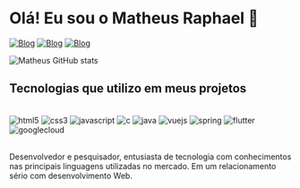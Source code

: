 # Olá! Eu sou o Matheus Raphael 👋

[![Blog](https://img.shields.io/website?label=MeuPortfolio.com&style=for-the-badge&url=https://mathraphael.github.io/Meu-Portfolio/)](https://mathraphael.github.io/Meu-Portfolio/)
[![Blog](https://img.shields.io/badge/LinkedIn-0077B5?style=for-the-badge&logo=linkedin&logoColor=white)](https://www.linkedin.com/in/matheus-raphael/)
[![Blog](https://img.shields.io/badge/Instagram-E4405F?style=for-the-badge&logo=instagram&logoColor=white)](https://www.instagram.com/math_raphael/)

![Matheus GitHub stats](https://github-readme-stats.vercel.app/api?username=mathraphael&show_icons=true&theme=dracula)

## Tecnologias que utilizo em meus projetos

<div style ="display: inline_block"><br/>
    <img align="center" alt= "html5" src="https://img.shields.io/badge/HTML5-E34F26?style=for-the-badge&logo=html5&logoColor=white">
    <img align="center" alt= "css3" src="https://img.shields.io/badge/CSS3-1572B6?style=for-the-badge&logo=css3&logoColor=white">
    <img align="center" alt= "javascript" src="https://img.shields.io/badge/JavaScript-323330?style=for-the-badge&logo=javascript&logoColor=F7DF1E">
    <img align="center" alt= "c" src="https://img.shields.io/badge/C-00599C?style=for-the-badge&logo=c&logoColor=white">
    <img align="center" alt= "java" src="https://img.shields.io/badge/Java-ED8B00?style=for-the-badge&logo=openjdk&logoColor=white">
    <img align="center" alt= "vuejs" src="https://img.shields.io/badge/Vue.js-35495E?style=for-the-badge&logo=vue.js&logoColor=4FC08D">
    <img align="center" alt= "spring" src="https://img.shields.io/badge/Spring-6DB33F?style=for-the-badge&logo=spring&logoColor=white">
     <img align="center" alt= "flutter" src="https://img.shields.io/badge/Flutter-02569B?style=for-the-badge&logo=flutter&logoColor=white">
    <img align="center" alt= "googlecloud" src="https://img.shields.io/badge/Google_Cloud-4285F4?style=for-the-badge&logo=google-cloud&logoColor=white">

</div><br/>

Desenvolvedor e pesquisador, entusiasta de tecnologia com conhecimentos nas principais linguagens utilizadas no mercado. Em um relacionamento sério com desenvolvimento Web.




